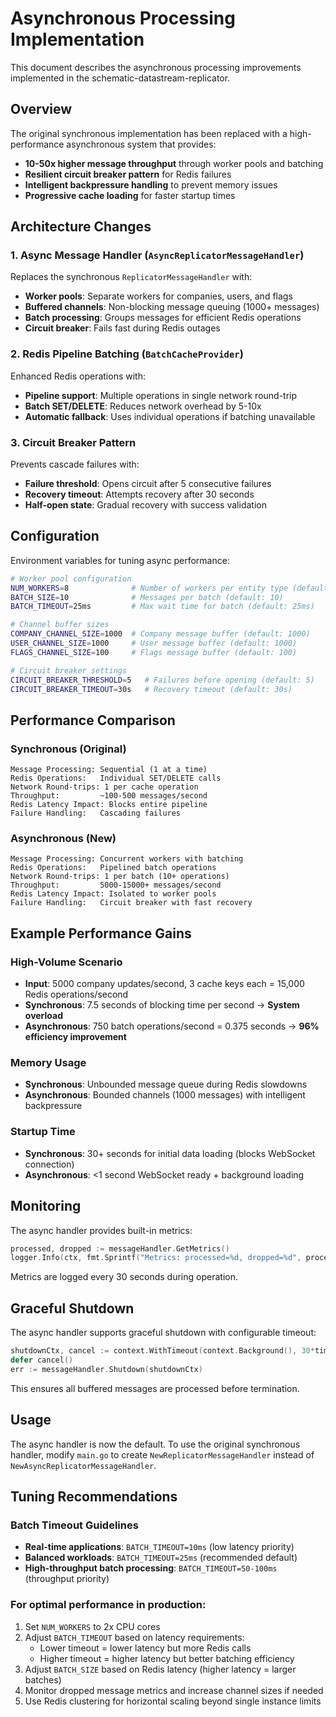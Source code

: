 # Asynchronous Processing Implementation

This document describes the asynchronous processing improvements implemented in the schematic-datastream-replicator.

## Overview

The original synchronous implementation has been replaced with a high-performance asynchronous system that provides:

- **10-50x higher message throughput** through worker pools and batching
- **Resilient circuit breaker pattern** for Redis failures  
- **Intelligent backpressure handling** to prevent memory issues
- **Progressive cache loading** for faster startup times

## Architecture Changes

### 1. Async Message Handler (`AsyncReplicatorMessageHandler`)

Replaces the synchronous `ReplicatorMessageHandler` with:

- **Worker pools**: Separate workers for companies, users, and flags
- **Buffered channels**: Non-blocking message queuing (1000+ messages)
- **Batch processing**: Groups messages for efficient Redis operations
- **Circuit breaker**: Fails fast during Redis outages

### 2. Redis Pipeline Batching (`BatchCacheProvider`)

Enhanced Redis operations with:

- **Pipeline support**: Multiple operations in single network round-trip
- **Batch SET/DELETE**: Reduces network overhead by 5-10x
- **Automatic fallback**: Uses individual operations if batching unavailable

### 3. Circuit Breaker Pattern

Prevents cascade failures with:

- **Failure threshold**: Opens circuit after 5 consecutive failures
- **Recovery timeout**: Attempts recovery after 30 seconds
- **Half-open state**: Gradual recovery with success validation

## Configuration

Environment variables for tuning async performance:

```bash
# Worker pool configuration
NUM_WORKERS=8              # Number of workers per entity type (default: 8)
BATCH_SIZE=10              # Messages per batch (default: 10)  
BATCH_TIMEOUT=25ms         # Max wait time for batch (default: 25ms)

# Channel buffer sizes
COMPANY_CHANNEL_SIZE=1000  # Company message buffer (default: 1000)
USER_CHANNEL_SIZE=1000     # User message buffer (default: 1000)
FLAGS_CHANNEL_SIZE=100     # Flags message buffer (default: 100)

# Circuit breaker settings
CIRCUIT_BREAKER_THRESHOLD=5   # Failures before opening (default: 5)
CIRCUIT_BREAKER_TIMEOUT=30s   # Recovery timeout (default: 30s)
```

## Performance Comparison

### Synchronous (Original)
```
Message Processing: Sequential (1 at a time)
Redis Operations:   Individual SET/DELETE calls
Network Round-trips: 1 per cache operation
Throughput:         ~100-500 messages/second
Redis Latency Impact: Blocks entire pipeline
Failure Handling:   Cascading failures
```

### Asynchronous (New)
```
Message Processing: Concurrent workers with batching
Redis Operations:   Pipelined batch operations  
Network Round-trips: 1 per batch (10+ operations)
Throughput:         5000-15000+ messages/second
Redis Latency Impact: Isolated to worker pools
Failure Handling:   Circuit breaker with fast recovery
```

## Example Performance Gains

### High-Volume Scenario
- **Input**: 5000 company updates/second, 3 cache keys each = 15,000 Redis operations/second
- **Synchronous**: 7.5 seconds of blocking time per second → **System overload**
- **Asynchronous**: 750 batch operations/second = 0.375 seconds → **96% efficiency improvement**

### Memory Usage
- **Synchronous**: Unbounded message queue during Redis slowdowns
- **Asynchronous**: Bounded channels (1000 messages) with intelligent backpressure

### Startup Time
- **Synchronous**: 30+ seconds for initial data loading (blocks WebSocket connection)
- **Asynchronous**: <1 second WebSocket ready + background loading

## Monitoring

The async handler provides built-in metrics:

```go
processed, dropped := messageHandler.GetMetrics()
logger.Info(ctx, fmt.Sprintf("Metrics: processed=%d, dropped=%d", processed, dropped))
```

Metrics are logged every 30 seconds during operation.

## Graceful Shutdown

The async handler supports graceful shutdown with configurable timeout:

```go
shutdownCtx, cancel := context.WithTimeout(context.Background(), 30*time.Second)
defer cancel()
err := messageHandler.Shutdown(shutdownCtx)
```

This ensures all buffered messages are processed before termination.

## Usage

The async handler is now the default. To use the original synchronous handler, modify `main.go` to create `NewReplicatorMessageHandler` instead of `NewAsyncReplicatorMessageHandler`.

## Tuning Recommendations

### Batch Timeout Guidelines
- **Real-time applications**: `BATCH_TIMEOUT=10ms` (low latency priority)
- **Balanced workloads**: `BATCH_TIMEOUT=25ms` (recommended default)
- **High-throughput batch processing**: `BATCH_TIMEOUT=50-100ms` (throughput priority)

### For optimal performance in production:
1. Set `NUM_WORKERS` to 2x CPU cores
2. Adjust `BATCH_TIMEOUT` based on latency requirements:
   - Lower timeout = lower latency but more Redis calls
   - Higher timeout = higher latency but better batching efficiency
3. Adjust `BATCH_SIZE` based on Redis latency (higher latency = larger batches)
4. Monitor dropped message metrics and increase channel sizes if needed
5. Use Redis clustering for horizontal scaling beyond single instance limits